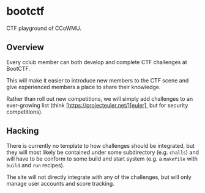 # bootctf #

CTF playground of CCoWMU.

## Overview ##

Every cclub member can both develop and complete CTF challenges at BootCTF.

This will make it easier to introduce new members to the CTF scene and give
experienced members a place to share their knowledge.

Rather than roll out new competitions, we will simply add challenges to an
ever-growing list (think [https://projecteuler.net/][euler], but for security
competitions).

## Hacking ##

There is currently no template to how challenges should be integrated, but they
will most likely be contained under some subdirectory (e.g. `challs`) and will
have to be conform to some build and start system (e.g. a `makefile` with
`build` and `run` recipes).

The site will not directly integrate with any of the challenges, but will only
manage user accounts and score tracking.

[euler]: https://projecteuler.net/
